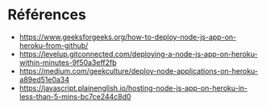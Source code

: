 # Références
- https://www.geeksforgeeks.org/how-to-deploy-node-js-app-on-heroku-from-github/
- https://levelup.gitconnected.com/deploying-a-node-js-app-on-heroku-within-minutes-9f50a3eff2fb
- https://medium.com/geekculture/deploy-node-applications-on-heroku-a89ed51e0a34
- https://javascript.plainenglish.io/hosting-node-js-app-on-heroku-in-less-than-5-mins-bc7ce244c8d0
